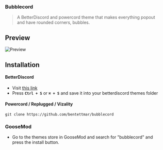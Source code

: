 ### Bubblecord

> A BetterDiscord and powercord theme that makes everything popout and have rounded corners, bubbles.

## Preview

![Preview](https://pomf.invoked.me/ebULaMwQ.png)

## Installation
#### BetterDiscord
- Visit [this link](https://raw.githubusercontent.com/bentettmar/bubblecord/main/bubblecord.theme.css)
- Press **`Ctrl + S`** or **`⌘ + S`** and save it into your betterdiscord themes folder

#### Powercord / Replugged / Vizality
`git clone https://github.com/bentettmar/bubblecord`

### GooseMod
- Go to the themes store in GooseMod and search for "bubblecord" and press the install button.
